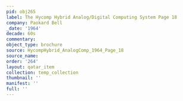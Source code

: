 ```yaml
---
pid: obj265
label: The Hycomp Hybrid Analog/Digital Computing System Page 18
company: Paokard Bell
_date: '1964'
decade: 60s
commentary: 
object_type: brochure
source: HycompHybrid_AnalogComp_1964_Page_18
source_name: 
order: '264'
layout: qatar_item
collection: temp_collection
thumbnail: ''
manifest: ''
full: ''
---
```

